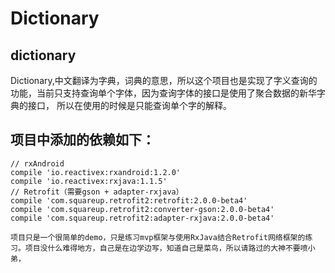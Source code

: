 # Dictionary
## dictionary
  Dictionary,中文翻译为字典，词典的意思，所以这个项目也是实现了字义查询的功能，当前只支持查询单个字体，因为查询字体的接口是使用了聚合数据的新华字典的接口，
  所以在使用的时候是只能查询单个字的解释。

## 项目中添加的依赖如下：
    // rxAndroid
    compile 'io.reactivex:rxandroid:1.2.0' 
    compile 'io.reactivex:rxjava:1.1.5'
    // Retrofit（需要gson + adapter-rxjava）
    compile 'com.squareup.retrofit2:retrofit:2.0.0-beta4'
    compile 'com.squareup.retrofit2:converter-gson:2.0.0-beta4'
    compile 'com.squareup.retrofit2:adapter-rxjava:2.0.0-beta4'
    
    项目只是一个很简单的demo，只是练习mvp框架与使用RxJava结合Retrofit网络框架的练习。项目没什么难得地方，自己是在边学边写，知道自己是菜鸟，所以请路过的大神不要喷小弟，
